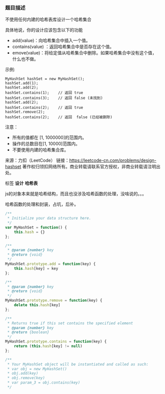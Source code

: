### 题目描述

不使用任何内建的哈希表库设计一个哈希集合

具体地说，你的设计应该包含以下的功能

- add(value)：向哈希集合中插入一个值。
- contains(value) ：返回哈希集合中是否存在这个值。
- emove(value)：将给定值从哈希集合中删除。如果哈希集合中没有这个值，什么也不做。

示例:
```
MyHashSet hashSet = new MyHashSet();
hashSet.add(1);         
hashSet.add(2);         
hashSet.contains(1);    // 返回 true
hashSet.contains(3);    // 返回 false (未找到)
hashSet.add(2);          
hashSet.contains(2);    // 返回 true
hashSet.remove(2);          
hashSet.contains(2);    // 返回  false (已经被删除)
```
注意：
- 所有的值都在 [1, 1000000]的范围内。
- 操作的总数目在[1, 10000]范围内。
- 不要使用内建的哈希集合库。

来源：力扣（LeetCode）
链接：https://leetcode-cn.com/problems/design-hashset
著作权归领扣网络所有。商业转载请联系官方授权，非商业转载请注明出处。

标签 **设计** **哈希表**

js的对象本来就是哈希结构，而且也没涉及哈希函数的处理，没啥说的。。。

哈希函数的处理和封装，占坑，后补。

```js
/**
 * Initialize your data structure here.
 */
var MyHashSet = function() {
    this.hash = {}
};

/** 
 * @param {number} key
 * @return {void}
 */
MyHashSet.prototype.add = function(key) {
    this.hash[key] = key
};

/** 
 * @param {number} key
 * @return {void}
 */
MyHashSet.prototype.remove = function(key) {
    delete this.hash[key]
};

/**
 * Returns true if this set contains the specified element 
 * @param {number} key
 * @return {boolean}
 */
MyHashSet.prototype.contains = function(key) {
    return (this.hash[key] != null)
};

/** 
 * Your MyHashSet object will be instantiated and called as such:
 * var obj = new MyHashSet()
 * obj.add(key)
 * obj.remove(key)
 * var param_3 = obj.contains(key)
 */
```